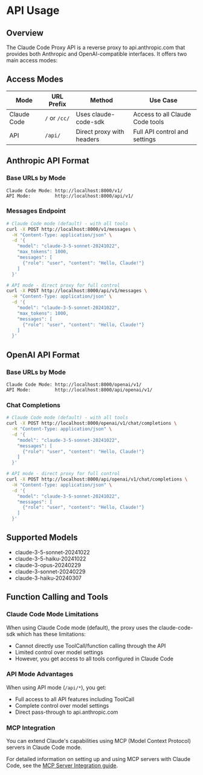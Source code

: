 # API Usage

## Overview

The Claude Code Proxy API is a reverse proxy to api.anthropic.com that provides both Anthropic and OpenAI-compatible interfaces. It offers two main access modes:

## Access Modes

| Mode | URL Prefix | Method | Use Case |
|------|------------|--------|----------|
| Claude Code | `/` or `/cc/` | Uses claude-code-sdk | Access to all Claude Code tools |
| API | `/api/` | Direct proxy with headers | Full API control and settings |

## Anthropic API Format

### Base URLs by Mode
```
Claude Code Mode: http://localhost:8000/v1/
API Mode:         http://localhost:8000/api/v1/
```

### Messages Endpoint
```bash
# Claude Code mode (default) - with all tools
curl -X POST http://localhost:8000/v1/messages \
  -H "Content-Type: application/json" \
  -d '{
    "model": "claude-3-5-sonnet-20241022",
    "max_tokens": 1000,
    "messages": [
      {"role": "user", "content": "Hello, Claude!"}
    ]
  }'

# API mode - direct proxy for full control
curl -X POST http://localhost:8000/api/v1/messages \
  -H "Content-Type: application/json" \
  -d '{
    "model": "claude-3-5-sonnet-20241022",
    "max_tokens": 1000,
    "messages": [
      {"role": "user", "content": "Hello, Claude!"}
    ]
  }'
```

## OpenAI API Format

### Base URLs by Mode
```
Claude Code Mode: http://localhost:8000/openai/v1/
API Mode:         http://localhost:8000/api/openai/v1/
```

### Chat Completions
```bash
# Claude Code mode (default) - with all tools
curl -X POST http://localhost:8000/openai/v1/chat/completions \
  -H "Content-Type: application/json" \
  -d '{
    "model": "claude-3-5-sonnet-20241022",
    "messages": [
      {"role": "user", "content": "Hello, Claude!"}
    ]
  }'

# API mode - direct proxy for full control
curl -X POST http://localhost:8000/api/openai/v1/chat/completions \
  -H "Content-Type: application/json" \
  -d '{
    "model": "claude-3-5-sonnet-20241022",
    "messages": [
      {"role": "user", "content": "Hello, Claude!"}
    ]
  }'
```

## Supported Models

- claude-3-5-sonnet-20241022
- claude-3-5-haiku-20241022
- claude-3-opus-20240229
- claude-3-sonnet-20240229
- claude-3-haiku-20240307

## Function Calling and Tools

### Claude Code Mode Limitations
When using Claude Code mode (default), the proxy uses the claude-code-sdk which has these limitations:
- Cannot directly use ToolCall/function calling through the API
- Limited control over model settings
- However, you get access to all tools configured in Claude Code

### API Mode Advantages
When using API mode (`/api/*`), you get:
- Full access to all API features including ToolCall
- Complete control over model settings
- Direct pass-through to api.anthropic.com

### MCP Integration
You can extend Claude's capabilities using MCP (Model Context Protocol) servers in Claude Code mode.

For detailed information on setting up and using MCP servers with Claude Code, see the [MCP Server Integration guide](mcp-integration.md).
